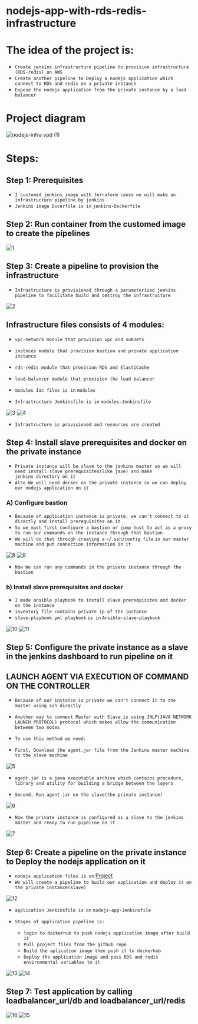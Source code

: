 # nodejs-app-with-rds-redis-infrastructure
# The idea of the project is: 
- `Create jenkins infrastructure pipeline to provision infrastructure (RDS-redis) on AWS` 
- `Create another pipeline to Deploy a nodejs application which connect to RDS and redis on a private instance`
- `Expose the nodejs application from the private instance by a load balancer`

# Project diagram

![nodejs-infra vpd (1)](https://github.com/0xZe/nodejs-application-with-rds-redis-infrastructure/assets/81789671/120332c1-3c6e-4ae5-a750-3860fb196a7c)

# Steps:

## Step 1: Prerequisites

- `I customed jenkins image with terraform cause we will make an infrastructure pipeline by jenkins`
- `Jenkins image Docerfile is in`  `jenkins-Dockerfile`

## Step 2: Run container from the customed image to create the pipelines

![1](https://github.com/0xZe/nodejs-application-with-rds-redis-infrastructure/assets/81789671/c713ff05-c747-40f5-9b76-6b5f8fb4fa5d)

## Step 3: Create a pipeline to provision the infrastructure

- `Infrastructure is provisioned through a parameterized jenkins pipeline to facilitate build and destroy the infrastructure`

![2](https://github.com/0xZe/nodejs-application-with-rds-redis-infrastructure/assets/81789671/07242f24-4f8a-4543-a597-e58d4ce0e258)

## Infrastructure files consists of 4 modules:

 - `vpc-network module that provision vpc and subnets`
 - `instnces module that provision bastion and private application instance`
 - `rds-redis module that provision RDS and ElastiCache`
 - `load-balancer module that provision the load balancer`


- `modules Iac files is in` `modules` 
- `Infrastructure Jenkinsfile is in` `modules-Jenkinsfile`

![3](https://github.com/0xZe/nodejs-application-with-rds-redis-infrastructure/assets/81789671/22f9411a-d7fe-4df8-b69c-35cb04ace8c2)
![4](https://github.com/0xZe/nodejs-application-with-rds-redis-infrastructure/assets/81789671/409a4320-c16d-4181-b257-58fc784080d6)

- `Infrastructure is provisioned and resources are created`

## Step 4: Install slave prerequisites and docker on the private instance

- `Private instance will be slave to the jenkins master so we will need install slave prerequisites(like jave) and make           jenkins directory on it`
- `Also We will need docker on the private instance so we can deploy our nodejs application on it`

### A) Configure bastion

- `Because of application instance is private, we can't connect to it directly and install prerequisites on it`
- `So we must first configure a bastion or jump host to act as a proxy to run our commands on the instance through that bastion`
- `We will do that through creating a` `~/.ssh/config file` `in our master machine and put connection information in it`

![8](https://github.com/0xZe/nodejs-application-with-rds-redis-infrastructure/assets/81789671/fd536bee-5d69-4a6f-a7a5-995e43959c3b)
![9](https://github.com/0xZe/nodejs-application-with-rds-redis-infrastructure/assets/81789671/22f0a5bd-9a8c-46a8-9c90-13f5898cd3a1)

- `Now We can run any commands in the private instance through the bastion`

### b) Install slave prerequisites and docker 

- `I made ansible playbook to install slave prerequisites and docker on the instance`
- `inventory file contains private ip of the instance`
- `slave-playbook.yml playbook` `is in` `Ansible-slave-playbook`

![10](https://github.com/0xZe/nodejs-application-with-rds-redis-infrastructure/assets/81789671/04203cd5-294f-4f58-9ea8-642ede87f001)
![11](https://github.com/0xZe/nodejs-application-with-rds-redis-infrastructure/assets/81789671/17366d75-ee7c-4d21-b524-ead141ea5df7)

## Step 5: Configure the private instance as a slave in the jenkins dashboard to run pipeline on it
## LAUNCH AGENT VIA EXECUTION OF COMMAND ON THE CONTROLLER

- `Because of our instance is private we can't connect it to the master using ssh directly`
- `Another way to connect Master with Slave is using JNLP(JAVA NETWORK LAUNCH PROTOCOL) protocol which makes allow the communication between two nodes`

- `To use this method we need: `

- `First, Download the agent.jar file from the Jenkins master machine to the slave machine`

![5](https://github.com/0xZe/nodejs-application-with-rds-redis-infrastructure/assets/81789671/16c52e07-53b5-40b6-87d8-f2507be6e122)

- `agent.jar is a java executable archive which contains procedure, library and utility for building a bridge between the layers`

- `Second, Run agent.jar on the slave(the private instance)`

![6](https://github.com/0xZe/nodejs-application-with-rds-redis-infrastructure/assets/81789671/e23c94e6-1f21-4cac-a9c6-643aa06ddd5b)

- `Now the private instance is configured as a slave to the jenkins master and ready to run pipeline on it`

![7](https://github.com/0xZe/nodejs-application-with-rds-redis-infrastructure/assets/81789671/904fa7d2-a09d-47b1-866c-d9d2840152df)

## Step 6: Create a pipeline on the private instance to Deploy the nodejs application on it

- `nodejs application files is on` [Project](https://github.com/mahmoud254/jenkins_nodejs_example/tree/rds_redis) 
- `We will create a pipeline to build our application and deploy it on the private instance(slave)`

![12](https://github.com/0xZe/nodejs-application-with-rds-redis-infrastructure/assets/81789671/fa275b9d-047d-4cbf-93f2-58df85a99288)

- `application Jenkinsfile is on` `nodejs-app-Jenkinsfile`

- `Stages of application pipeline is:`
    - `login to dockerhub to push nodejs application image after build it`
    - `Pull project files from the github repo`
    - `Build the aplication image then push it to dockerhub`
    - `Deploy the application image and pass RDS and redis environmental variables to it`
  
![13](https://github.com/0xZe/nodejs-application-with-rds-redis-infrastructure/assets/81789671/4de0268d-bbcc-4a65-921f-aeff6264e762)
![14](https://github.com/0xZe/nodejs-application-with-rds-redis-infrastructure/assets/81789671/adb7ee33-e2b2-4607-8367-cab320ea166a)

## Step 7:  Test application by calling loadbalancer_url/db and loadbalancer_url/redis

![16](https://github.com/0xZe/nodejs-application-with-rds-redis-infrastructure/assets/81789671/016f9003-3550-4137-be15-df53615d8d94)
![15](https://github.com/0xZe/nodejs-application-with-rds-redis-infrastructure/assets/81789671/aa412031-4db1-4eb0-932b-09adeabe1ae7)